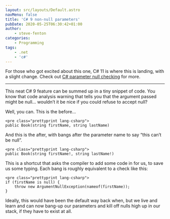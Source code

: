 ```yaml
---
layout: src/layouts/Default.astro
navMenu: false
title: 'C# 9 non-null parameters'
pubDate: 2020-05-25T06:30:42+01:00
author:
    - steve-fenton
categories:
    - Programming
tags:
    - .net
    - 'c#'
---
```


For those who got excited about this one, C# 11 is where this is landing, with a slight change. Check out [C# parameter null checking](https://www.stevefenton.co.uk/2022/03/parameter-null-checking-in-c/) for more.

- - - - - -

This neat C# 9 feature can be summed up in a tiny snippet of code. You know that code analysis warning that tells you that the argument passed might be null… wouldn’t it be nice if you could refuse to accept null?

Well, you can. This is the before…

```
<pre class="prettyprint lang-csharp">
public Book(string firstName, string lastName)
```

And this is the after, with bangs after the parameter name to say “this can’t be null”.

```
<pre class="prettyprint lang-csharp">
public Book(string firstName!, string lastName!)
```

This is a shortcut that asks the compiler to add some code in for us, to save us some typing. Each bang is roughly equivalent to a check like this:

```
<pre class="prettyprint lang-csharp">
if (firstName is null) {
    throw new ArgumentNullException(nameof(firstName));
}
```

Ideally, this would have been the default way back when, but we live and learn and can now bang-up our parameters and kill off nulls high up in our stack, if they have to exist at all.